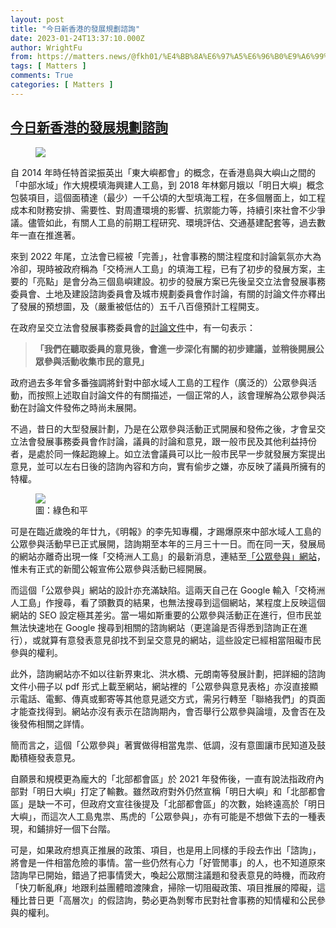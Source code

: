 ```yaml
---
layout: post
title: "今日新香港的發展規劃諮詢"
date: 2023-01-24T13:37:10.000Z
author: WrightFu
from: https://matters.news/@fkh01/%E4%BB%8A%E6%97%A5%E6%96%B0%E9%A6%99%E6%B8%AF%E7%9A%84%E7%99%BC%E5%B1%95%E8%A6%8F%E5%8A%83%E8%AB%AE%E8%A9%A2-bafybeidx4bn2c3wlr3hgrmzw46wnsbpjgsg5etpfc2taca4rumtkb3gskm
tags: [ Matters ]
comments: True
categories: [ Matters ]
---
```

<!--1674567430000-->
[今日新香港的發展規劃諮詢](https://matters.news/@fkh01/%E4%BB%8A%E6%97%A5%E6%96%B0%E9%A6%99%E6%B8%AF%E7%9A%84%E7%99%BC%E5%B1%95%E8%A6%8F%E5%8A%83%E8%AB%AE%E8%A9%A2-bafybeidx4bn2c3wlr3hgrmzw46wnsbpjgsg5etpfc2taca4rumtkb3gskm)
------

<div>
<figure class="image"><img src="https://assets.matters.news/embed/cd553b0f-e0ac-4596-b933-02b286f22251.jpeg" data-asset-id="cd553b0f-e0ac-4596-b933-02b286f22251" referrerpolicy="no-referrer"><figcaption><span></span></figcaption></figure><p>自 2014 年時任特首梁振英出「東大嶼都會」的概念，在香港島與大嶼山之間的「中部水域」作大規模填海興建人工島，到 2018 年林鄭月娥以「明日大嶼」概念包裝項目，這個面積達（最少）一千公頃的大型填海工程，在多個層面上，如工程成本和財務安排、需要性、對周遭環境的影響、抗禦能力等，持續引來社會不少爭議。儘管如此，有關人工島的前期工程研究、環境評估、交通基建配套等，過去數年一直在推進著。</p><p>來到 2022 年尾，立法會已經被「完善」，社會事務的關注程度和討論氣氛亦大為冷卻，現時被政府稱為「交椅洲人工島」的填海工程，已有了初步的發展方案，主要的「亮點」是會分為三個島嶼建設。初步的發展方案已先後呈交立法會發展事務委員會、土地及建設諮詢委員會及城市規劃委員會作討論，有關的討論文件亦釋出了發展的預想圖，及（嚴重被低估的）五千八百億預計工程開支。</p><p>在政府呈交立法會發展事務委員會的<a href="https://www.legco.gov.hk/yr2022/chinese/panels/dev/papers/dev20221229cb1-930-1-c.pdf" rel="noopener noreferrer" target="_blank">討論文件</a>中，有一句表示：</p><blockquote><strong>「我們在聽取委員的意見後，會進一步深化有關的初步建議，並稍後開展公眾參與活動收集市民的意見」</strong></blockquote><p>政府過去多年曾多番強調將針對中部水域人工島的工程作（廣泛的）公眾參與活動，而按照上述取自討論文件的有關描述，一個正常的人，該會理解為公眾參與活動在討論文件發佈之時尚未展開。</p><p>不過，昔日的大型發展計劃，乃是在公眾參與活動正式開展和發佈之後，才會呈交立法會發展事務委員會作討論，議員的討論和意見，跟一般市民及其他利益持份者，是處於同一條起跑線上。如立法會議員可以比一般市民早一步就發展方案提出意見，並可以左右日後的諮詢內容和方向，實有偷步之嫌，亦反映了議員所擁有的特權。</p><figure class="image"><img src="https://assets.matters.news/embed/421a14e4-8efa-481c-8727-27c11e6470c4.jpeg" data-asset-id="421a14e4-8efa-481c-8727-27c11e6470c4" referrerpolicy="no-referrer"><figcaption><span>圖：綠色和平</span></figcaption></figure><p>可是在臨近歲晚的年廿九，《明報》的李先知專欄，才踢爆原來中部水域人工島的公眾參與活動早已正式展開，諮詢期至本年的三月三十一日。而在同一天，發展局的網站亦離奇出現一條「交椅洲人工島」的最新消息，連結至<a href="https://www.centralwaters.hk/tc/" rel="noopener noreferrer" target="_blank">「公眾參與」網站</a>，惟未有正式的新聞公報宣佈公眾參與活動已經開展。</p><p>而這個「公眾參與」網站的設計亦充滿缺陷。這兩天自己在 Google 輸入「交椅洲人工島」作搜尋，看了頭數頁的結果，也無法搜尋到這個網站，某程度上反映這個網站的 SEO 設定極其差劣。當一場如斯重要的公眾參與活動正在進行，但市民並無法快速地在 Google 搜尋到相關的諮詢網站（更遑論是否得悉到諮詢正在進行），或就算有意發表意見卻找不到呈交意見的網站，這些設定已經相當阻礙市民參與的權利。</p><p>此外，諮詢網站亦不如以往新界東北、洪水橋、元朗南等發展計劃，把詳細的諮詢文件小冊子以 pdf 形式上載至網站，網站裡的「公眾參與意見表格」亦沒直接顯示電話、電郵、傳真或郵寄等其他意見遞交方式，需另行轉至「聯絡我們」的頁面才能查找得到。網站亦沒有表示在諮詢期內，會否舉行公眾參與論壇，及會否在及後發佈相關之詳情。</p><p>簡而言之，這個「公眾參與」著實做得相當鬼祟、低調，沒有意圖讓市民知道及鼓勵積極發表意見。</p><p>自願景和規模更為龐大的「北部都會區」於 2021 年發佈後，一直有說法指政府內部對「明日大嶼」打定了輸數。雖然政府對外仍然宣稱「明日大嶼」和「北部都會區」是缺一不可，但政府文宣往後提及「北部都會區」的次數，始終遠高於「明日大嶼」，而這次人工島鬼祟、馬虎的「公眾參與」，亦有可能是不想做下去的一種表現，和鋪排好一個下台階。</p><p>可是，如果政府想真正推展的政策、項目，也是用上同樣的手段去作出「諮詢」，將會是一件相當危險的事情。當一些仍然有心力「好管閒事」的人，也不知道原來諮詢早已開始，錯過了把事情煲大，喚起公眾關注議題和發表意見的時機，而政府「快刀斬亂麻」地跟利益團體暗渡陳倉，掃除一切阻礙政策、項目推展的障礙，這種比昔日更「高層次」的假諮詢，勢必更為剝奪市民對社會事務的知情權和公民參與的權利。</p>
</div>
